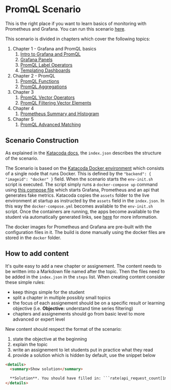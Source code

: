 # PromQL Scenario

This is the right place if you want to learn basics of monitoring with Prometheus and Grafana.
You can run this scenario [here](https://www.katacoda.com/berny/scenarios/promql).

This scenario is divided in chapters which cover the following topics:
1. Chapter 1 - Grafana and PromQL basics 
    1. [Intro to Grafana and PromQL](chapter1/IntroGrafanaPromQL.md)
    1. [Grafana Panels](chapter1/PanelInfo.md)
    1. [PromQL Label Operators](chapter1/LabelOperators.md)
    1. [Templating Dashboards](chapter1/TemplatingDashboards.md)
1. Chapter 2 - PromQL
    1. [PromQL Functions](chapter2/UsingFunctions.md)
    1. [PromQL Aggregations](chapter2/Aggregations.md)
1. Chapter 3
    1. [PromQL Vector Operators](chapter3/Operators.md)
    1. [PromQL Filtering Vector Elements](chapter3/Filtering.md)
1. Chapter 4
    1. [Prometheus Summary and Histogram](chapter4/SummaryAndHistogram.md)
1. Chapter 5
    1. [PromQL Advanced Matching](chapter5/AdvancedMatching.md)

## Scenario Construction

As explained in the [Katacoda docs](https://www.katacoda.community/scenario-syntax.html#understanding-katacoda-s-index-json), 
the `index.json` describes the structure of the scenario. 

The Scenario is based on the [Katacoda Docker environment](https://www.katacoda.community/environments.html#deprecated-environments) which
consists of a single node that runs Docker. This is defined by the `"backend": { "imageid": "docker" }` field. 
When the scenario starts the `env-init.sh` script is executed. The script simply runs a `docker-compose up` command using 
[this compose file](assets/monitoring-apps.yml) which starts Grafana, Prometheus and an api that generates fake metrics.
Katacoda copies the `assets` folder to the live environment at startup as instructed by the `assets` field in the `index.json`. In this way
the `docker-compose.yml` becomes available to the `env-init.sh` script.
Once the containers are running, the apps become available to the student via automatically generated links,
see [here](https://www.katacoda.community/accessing-ports-ui.html#markdown-example) for more information.

The docker images for Prometheus and Grafana are pre-built with the configuration files in it. 
The build is done manually using the docker files are stored in the `docker` folder.

## How to add content

It's quite easy to add a new chapter or assignement. The content needs to be written into a Markdown file named after the topic.
Then the files need to be added in the `index.json` in the `steps` list. 
When creating content consider these simple rules:
* keep things simple for the student
* split a chapter in multiple possibly small topics 
* the focus of each assignement should be on a specific result or learning objective (i.e. **Objective:** understand time series filtering)
* chapters and assignements should go from basic level to more advanced or expert level

New content should respect the format of the scenario:
1. state the objective at the beginning
1. explain the topic
1. write an assignement to let students put in practice what they read
1. provide a solution which is hidden by default, use the snippet below

```html
<details>
  <summary>Show solution</summary>

  **Solution**. You should have filled in: ```rate(api_request_count[1m])*10 > 150```
</details>
```